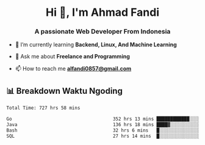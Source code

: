 <h1 align="center">Hi 👋, I'm Ahmad Fandi</h1>
<h3 align="center">A passionate Web Developer From Indonesia</h3>

- 🌱 I’m currently learning **Backend, Linux, And Machine Learning**

- 💬 Ask me about **Freelance and Programming**

- 📫 How to reach me **<alfandi0857@gmail.com>**


## 📊 Breakdown Waktu Ngoding

<!--START_SECTION:waka-->

```txt
Total Time: 727 hrs 58 mins

Go                                     352 hrs 13 mins ████████████░░░░░░░░░░░░░   47.98 %
Java                                   136 hrs 18 mins ████▓░░░░░░░░░░░░░░░░░░░░   18.57 %
Bash                                   32 hrs 6 mins   █░░░░░░░░░░░░░░░░░░░░░░░░   04.37 %
SQL                                    27 hrs 14 mins  █░░░░░░░░░░░░░░░░░░░░░░░░   03.71 %
```

<!--END_SECTION:waka-->
